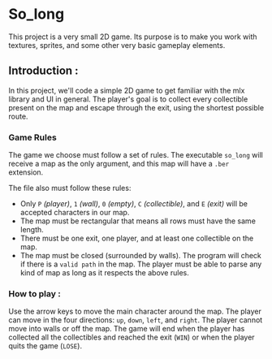# So_long
This project is a very small 2D game. Its purpose is to make you work with textures, sprites, and some other very basic gameplay elements.

## Introduction :
In this project, we'll code a simple 2D game to get familiar with the mlx library and UI in general.
The player's goal is to collect every collectible present on the map and escape through the exit, using the shortest possible route.

### Game Rules
The game we choose must follow a set of rules. The executable ``so_long`` will receive a map as the only argument, and this map will have a ``.ber`` extension.

The file also must follow these rules:
- Only ``P`` *(player)*, ``1`` *(wall)*, ``0`` *(empty)*, ``C`` *(collectible)*, and ``E`` *(exit)* will be accepted characters in our map.
- The map must be rectangular that means all rows must have the same length.
- There must be one exit, one player, and at least one collectible on the map.
- The map must be closed (surrounded by walls).
The program will check if there is a ``valid path`` in the map.
The player must be able to parse any kind of map as long as it respects the above rules.

### How to play :
Use the arrow keys to move the main character around the map.
The player can move in the four directions: ``up``, ``down``, ``left``, and ``right``.
The player cannot move into walls or off the map.
The game will end when the player has collected all the collectibles and reached the exit (``WIN``) or when the player quits the game (``LOSE``).
